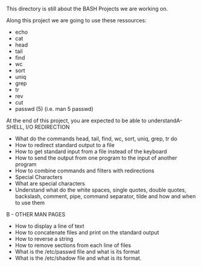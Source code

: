 This directory is still about the BASH Projects we are working on.

Along this project we are going to use these ressources:

- echo
- cat
- head
- tail
- find
- wc
- sort
- uniq
- grep
- tr
- rev
- cut
- passwd (5) (i.e. man 5 passwd)

At the end of this project, you are expected to be able to understandA- SHELL, I/O REDIRECTION
- What do the commands head, tail, find, wc, sort, uniq, grep, tr do
- How to redirect standard output to a file
- How to get standard input from a file instead of the keyboard
- How to send the output from one program to the input of another program
- How to combine commands and filters with redirections
- Special Characters
- What are special characters
- Understand what do the white spaces, single quotes, double quotes, backslash, comment, pipe, command separator, tilde and how and when to use them


B - OTHER MAN PAGES
- How to display a line of text
- How to concatenate files and print on the standard output
- How to reverse a string
- How to remove sections from each line of files
- What is the /etc/passwd file and what is its format
- What is the /etc/shadow file and what is its format.


